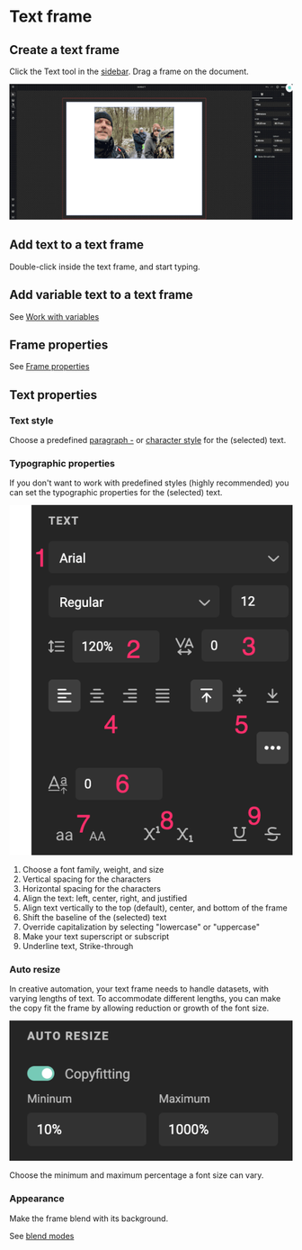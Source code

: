 # Text frame

## Create a text frame

Click the Text tool in the [sidebar](/GraFx-Studio/overview/sidebar/). Drag a frame on the document.

![ui](creattextframe.gif)

## Add text to a text frame

Double-click inside the text frame, and start typing.

## Add variable text to a text frame

See [Work with variables](/GraFx-Studio/guides/template-variables/assign/)

## Frame properties

See [Frame properties](/GraFx-Studio/concepts/frames/)

## Text properties

### Text style

Choose a predefined [paragraph -](/GraFx-Studio/guides/paragraphstyles/) or [character style](/GraFx-Studio/guides/characterstyles/) for the (selected) text.

### Typographic properties

If you don't want to work with predefined styles (highly recommended) you can set the typographic properties for the (selected) text.

![screenshot](typography.png)

1. Choose a font family, weight, and size
2. Vertical spacing for the characters
3. Horizontal spacing for the characters
4. Align the text: left, center, right, and justified
5. Align text vertically to the top (default), center, and bottom of the frame
6. Shift the baseline of the (selected) text
7. Override capitalization by selecting "lowercase" or "uppercase"
8. Make your text superscript or subscript
9. Underline text, Strike-through

### Auto resize

In creative automation, your text frame needs to handle datasets, with varying lengths of text. To accommodate different lengths, you can make the copy fit the frame by allowing reduction or growth of the font size.

![screenshot](copyfit.png)

Choose the minimum and maximum percentage a font size can vary.

### Appearance

Make the frame blend with its background.

See [blend modes](/GraFx-Studio/guides/blendmodes/)

